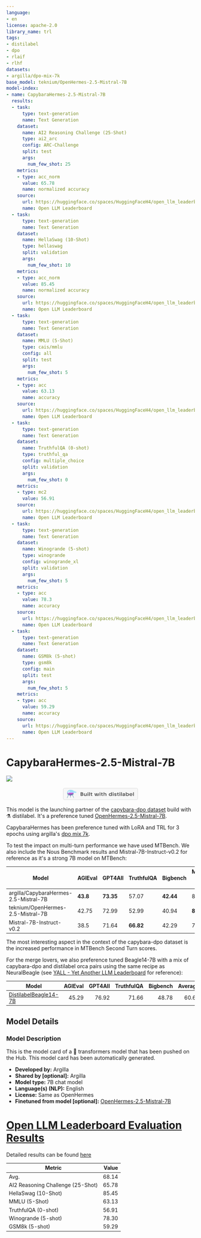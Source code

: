 ```yaml
---
language:
- en
license: apache-2.0
library_name: trl
tags:
- distilabel
- dpo
- rlaif
- rlhf
datasets:
- argilla/dpo-mix-7k
base_model: teknium/OpenHermes-2.5-Mistral-7B
model-index:
- name: CapybaraHermes-2.5-Mistral-7B
  results:
  - task:
      type: text-generation
      name: Text Generation
    dataset:
      name: AI2 Reasoning Challenge (25-Shot)
      type: ai2_arc
      config: ARC-Challenge
      split: test
      args:
        num_few_shot: 25
    metrics:
    - type: acc_norm
      value: 65.78
      name: normalized accuracy
    source:
      url: https://huggingface.co/spaces/HuggingFaceH4/open_llm_leaderboard?query=argilla/CapybaraHermes-2.5-Mistral-7B
      name: Open LLM Leaderboard
  - task:
      type: text-generation
      name: Text Generation
    dataset:
      name: HellaSwag (10-Shot)
      type: hellaswag
      split: validation
      args:
        num_few_shot: 10
    metrics:
    - type: acc_norm
      value: 85.45
      name: normalized accuracy
    source:
      url: https://huggingface.co/spaces/HuggingFaceH4/open_llm_leaderboard?query=argilla/CapybaraHermes-2.5-Mistral-7B
      name: Open LLM Leaderboard
  - task:
      type: text-generation
      name: Text Generation
    dataset:
      name: MMLU (5-Shot)
      type: cais/mmlu
      config: all
      split: test
      args:
        num_few_shot: 5
    metrics:
    - type: acc
      value: 63.13
      name: accuracy
    source:
      url: https://huggingface.co/spaces/HuggingFaceH4/open_llm_leaderboard?query=argilla/CapybaraHermes-2.5-Mistral-7B
      name: Open LLM Leaderboard
  - task:
      type: text-generation
      name: Text Generation
    dataset:
      name: TruthfulQA (0-shot)
      type: truthful_qa
      config: multiple_choice
      split: validation
      args:
        num_few_shot: 0
    metrics:
    - type: mc2
      value: 56.91
    source:
      url: https://huggingface.co/spaces/HuggingFaceH4/open_llm_leaderboard?query=argilla/CapybaraHermes-2.5-Mistral-7B
      name: Open LLM Leaderboard
  - task:
      type: text-generation
      name: Text Generation
    dataset:
      name: Winogrande (5-shot)
      type: winogrande
      config: winogrande_xl
      split: validation
      args:
        num_few_shot: 5
    metrics:
    - type: acc
      value: 78.3
      name: accuracy
    source:
      url: https://huggingface.co/spaces/HuggingFaceH4/open_llm_leaderboard?query=argilla/CapybaraHermes-2.5-Mistral-7B
      name: Open LLM Leaderboard
  - task:
      type: text-generation
      name: Text Generation
    dataset:
      name: GSM8k (5-shot)
      type: gsm8k
      config: main
      split: test
      args:
        num_few_shot: 5
    metrics:
    - type: acc
      value: 59.29
      name: accuracy
    source:
      url: https://huggingface.co/spaces/HuggingFaceH4/open_llm_leaderboard?query=argilla/CapybaraHermes-2.5-Mistral-7B
      name: Open LLM Leaderboard
---
```


# CapybaraHermes-2.5-Mistral-7B
<div>
    <img src="https://cdn-uploads.huggingface.co/production/uploads/60420dccc15e823a685f2b03/Vmr0FtTvnny6Snm-UDM_n.png">
</div>

<p align="center">
  <a href="https://github.com/argilla-io/distilabel">
    <img src="https://raw.githubusercontent.com/argilla-io/distilabel/main/docs/assets/distilabel-badge-light.png" alt="Built with Distilabel" width="200" height="32"/>
  </a>
</p>


This model is the launching partner of the [capybara-dpo dataset](https://huggingface.co/datasets/argilla/distilabel-capybara-dpo-9k-binarized) build with ⚗️ distilabel. It's a preference tuned [OpenHermes-2.5-Mistral-7B](https://huggingface.co/teknium/OpenHermes-2.5-Mistral-7B). 

CapybaraHermes has been preference tuned with LoRA and TRL for 3 epochs using argilla's [dpo mix 7k](https://huggingface.co/datasets/argilla/dpo-mix-7k). 

To test the impact on multi-turn performance we have used MTBench. We also include the Nous Benchmark results and Mistral-7B-Instruct-v0.2 for reference as it's a strong 7B model on MTBench:

| Model                             | AGIEval | GPT4All | TruthfulQA | Bigbench | MTBench First Turn | MTBench Second Turn | Nous avg. | MTBench avg. |
|-----------------------------------|---------|---------|------------|----------|------------|-------------|-----------|--------------|
| argilla/CapybaraHermes-2.5-Mistral-7B     | **43.8**    | **73.35**   | 57.07      | **42.44**    | 8.24375    | **7.5625**      | 54.16     | **7.903125** |
| teknium/OpenHermes-2.5-Mistral-7B | 42.75   | 72.99   | 52.99      | 40.94    | **8.25**       | 7.2875      | 52.42     | 7.76875      |
| Mistral-7B-Instruct-v0.2          | 38.5    | 71.64   | **66.82**  | 42.29    | 7.8375     | 7.1         | **54.81** | 7.46875      |

The most interesting aspect in the context of the capybara-dpo dataset is the increased performance in MTBench Second Turn scores.

For the merge lovers, we also preference tuned Beagle14-7B with a mix of capybara-dpo and distilabel orca pairs using the same recipe as NeuralBeagle (see [ YALL - Yet Another LLM Leaderboard](https://huggingface.co/spaces/mlabonne/Yet_Another_LLM_Leaderboard) for reference):

|                                                               Model                                                                |AGIEval|GPT4All|TruthfulQA|Bigbench|Average|
|------------------------------------------------------------------------------------------------------------------------------------|------:|------:|---------:|-------:|------:|
|[DistilabelBeagle14-7B](https://huggingface.co/dvilasuero/DistilabelBeagle14-7B)|  45.29|  76.92|     71.66|   48.78|  60.66|




## Model Details

### Model Description

<!-- Provide a longer summary of what this model is. -->

This is the model card of a 🤗 transformers model that has been pushed on the Hub. This model card has been automatically generated.

- **Developed by:** Argilla
- **Shared by [optional]:** Argilla
- **Model type:** 7B chat model
- **Language(s) (NLP):** English
- **License:** Same as OpenHermes
- **Finetuned from model [optional]:** [OpenHermes-2.5-Mistral-7B](https://huggingface.co/teknium/OpenHermes-2.5-Mistral-7B)


# [Open LLM Leaderboard Evaluation Results](https://huggingface.co/spaces/HuggingFaceH4/open_llm_leaderboard)
Detailed results can be found [here](https://huggingface.co/datasets/open-llm-leaderboard/details_argilla__CapybaraHermes-2.5-Mistral-7B)

|             Metric              |Value|
|---------------------------------|----:|
|Avg.                             |68.14|
|AI2 Reasoning Challenge (25-Shot)|65.78|
|HellaSwag (10-Shot)              |85.45|
|MMLU (5-Shot)                    |63.13|
|TruthfulQA (0-shot)              |56.91|
|Winogrande (5-shot)              |78.30|
|GSM8k (5-shot)                   |59.29|

